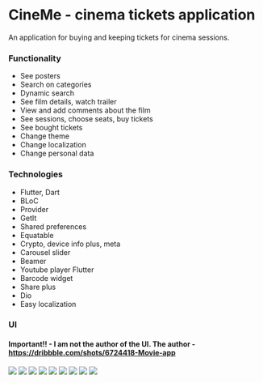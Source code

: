 # CineMe - cinema tickets application
An application for buying and keeping tickets for cinema sessions.

### Functionality
- See posters
- Search on categories
- Dynamic search
- See film details, watch trailer
- View and add comments about the film
- See sessions, choose seats, buy tickets
- See bought tickets
- Change theme
- Change localization
- Change personal data 

### Technologies
- Flutter, Dart
- BLoC
- Provider
- GetIt
- Shared preferences
- Equatable
- Crypto, device info plus, meta
- Carousel slider
- Beamer
- Youtube player Flutter
- Barcode widget
- Share plus
- Dio
- Easy localization

### UI
#### Important!! - I am not the author of the UI. The author - https://dribbble.com/shots/6724418-Movie-app
![](./assets/readme/img.png)
![](./assets/readme/img_1.png)
![](./assets/readme/img_2.png)
![](./assets/readme/img_3.png)
![](./assets/readme/img_4.png)
![](./assets/readme/img_5.png)
![](./assets/readme/img_6.png)
![](./assets/readme/img_7.png)
![](./assets/readme/img_8.png)
